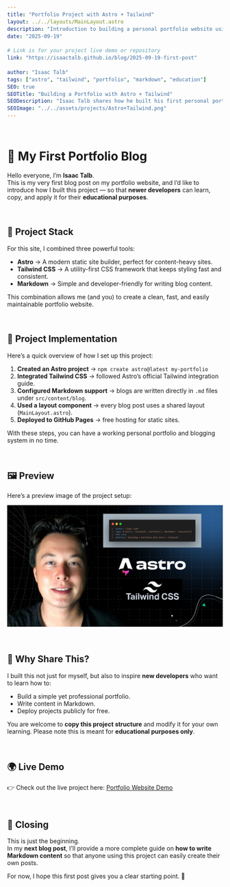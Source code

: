 ```yaml
---
title: "Portfolio Project with Astro + Tailwind"
layout: ../../layouts/MainLayout.astro
description: "Introduction to building a personal portfolio website using Astro, Tailwind, and Markdown for educational purposes."
date: "2025-09-19"

# Link is for your project live demo or repository
link: "https://isaactalb.github.io/blog/2025-09-19-first-post"

author: "Isaac Talb"
tags: ["astro", "tailwind", "portfolio", "markdown", "education"]
SEO: true
SEOTitle: "Building a Portfolio with Astro + Tailwind"
SEODescription: "Isaac Talb shares how he built his first personal portfolio website with Astro, Tailwind, and Markdown — a project you can learn from and apply."
SEOImage: "../../assets/projects/Astro+Tailwind.png"
---
```


&nbsp;

# 🌟 My First Portfolio Blog  

Hello everyone, I’m **Isaac Talb**.  
This is my very first blog post on my portfolio website, and I’d like to introduce how I built this project — so that **newer developers** can learn, copy, and apply it for their **educational purposes**.  

&nbsp;

## 🔨 Project Stack  

For this site, I combined three powerful tools:  

- **Astro** → A modern static site builder, perfect for content-heavy sites.  
- **Tailwind CSS** → A utility-first CSS framework that keeps styling fast and consistent.  
- **Markdown** → Simple and developer-friendly for writing blog content.  

This combination allows me (and you) to create a clean, fast, and easily maintainable portfolio website.  

&nbsp;

## 📂 Project Implementation  

Here’s a quick overview of how I set up this project:  

1. **Created an Astro project** → `npm create astro@latest my-portfolio`  
2. **Integrated Tailwind CSS** → followed Astro’s official Tailwind integration guide.  
3. **Configured Markdown support** → blogs are written directly in `.md` files under `src/content/blog`.  
4. **Used a layout component** → every blog post uses a shared layout (`MainLayout.astro`).  
5. **Deployed to GitHub Pages** → free hosting for static sites.  

With these steps, you can have a working personal portfolio and blogging system in no time.  

&nbsp;

## 🖼️ Preview  

Here’s a preview image of the project setup:  

![](../../assets/projects/Astro+Tailwind.png)  

&nbsp;

## 📝 Why Share This?  

I built this not just for myself, but also to inspire **new developers** who want to learn how to:  

- Build a simple yet professional portfolio.  
- Write content in Markdown.  
- Deploy projects publicly for free.  

You are welcome to **copy this project structure** and modify it for your own learning. Please note this is meant for **educational purposes only**.  

&nbsp;

## 🌍 Live Demo  

👉 Check out the live project here: [Portfolio Website Demo](https://isaactalb.github.io/blog/2025-09-19-first-post)  

&nbsp;

## 🎯 Closing  

This is just the beginning.  
In my **next blog post**, I’ll provide a more complete guide on **how to write Markdown content** so that anyone using this project can easily create their own posts.  

For now, I hope this first post gives you a clear starting point. 🚀  

&nbsp;
